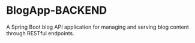 # BlogApp-BACKEND
A Spring Boot blog API application for managing and serving blog content through RESTful endpoints.
